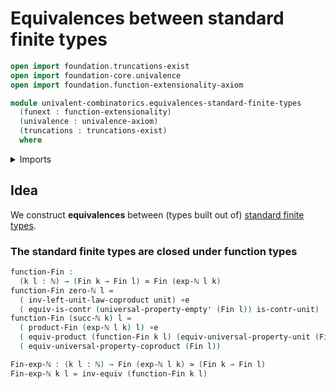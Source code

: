 # Equivalences between standard finite types

```agda
open import foundation.truncations-exist
open import foundation-core.univalence
open import foundation.function-extensionality-axiom

module univalent-combinatorics.equivalences-standard-finite-types
  (funext : function-extensionality)
  (univalence : univalence-axiom)
  (truncations : truncations-exist)
  where
```

<details><summary>Imports</summary>

```agda
open import elementary-number-theory.exponentiation-natural-numbers funext univalence truncations
open import elementary-number-theory.natural-numbers

open import foundation.contractible-types funext univalence
open import foundation.dependent-products-contractible-types funext
open import foundation.equivalences funext
open import foundation.functoriality-cartesian-product-types funext
open import foundation.type-arithmetic-empty-type funext univalence truncations
open import foundation.unit-type
open import foundation.universal-property-coproduct-types funext
open import foundation.universal-property-empty-type funext
open import foundation.universal-property-unit-type funext

open import univalent-combinatorics.cartesian-product-types funext univalence truncations
open import univalent-combinatorics.standard-finite-types funext univalence truncations
```

</details>

## Idea

We construct **equivalences** between (types built out of)
[standard finite types](univalent-combinatorics.standard-finite-types.md).

### The standard finite types are closed under function types

```agda
function-Fin :
  (k l : ℕ) → (Fin k → Fin l) ≃ Fin (exp-ℕ l k)
function-Fin zero-ℕ l =
  ( inv-left-unit-law-coproduct unit) ∘e
  ( equiv-is-contr (universal-property-empty' (Fin l)) is-contr-unit)
function-Fin (succ-ℕ k) l =
  ( product-Fin (exp-ℕ l k) l) ∘e
  ( equiv-product (function-Fin k l) (equiv-universal-property-unit (Fin l))) ∘e
  ( equiv-universal-property-coproduct (Fin l))

Fin-exp-ℕ : (k l : ℕ) → Fin (exp-ℕ l k) ≃ (Fin k → Fin l)
Fin-exp-ℕ k l = inv-equiv (function-Fin k l)
```
